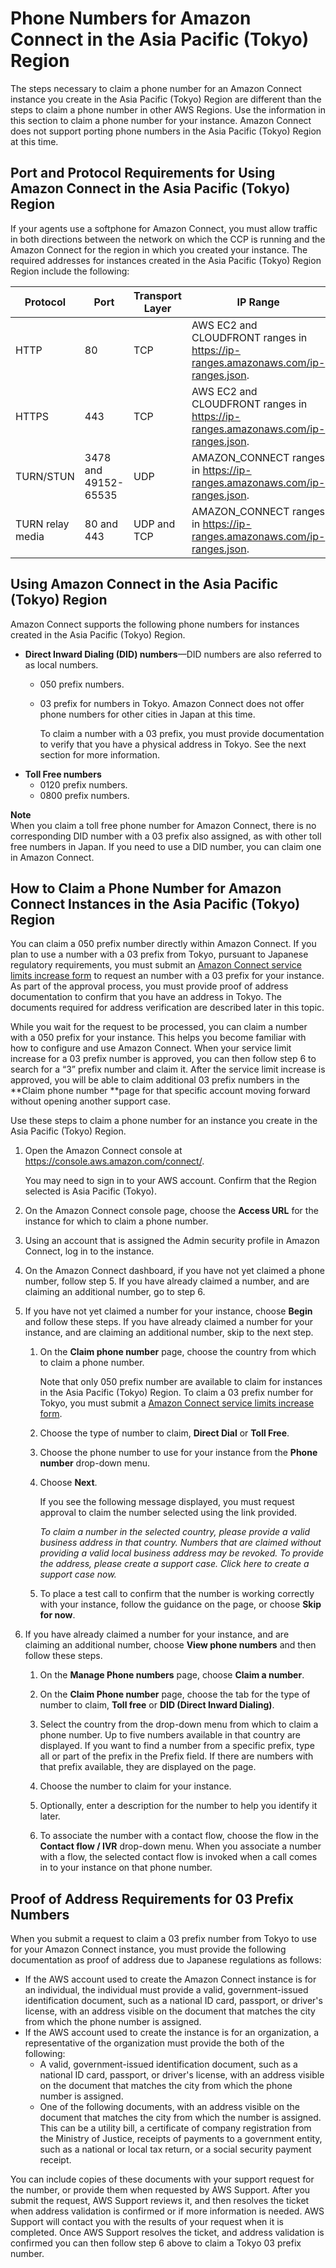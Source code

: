# Phone Numbers for Amazon Connect in the Asia Pacific \(Tokyo\) Region<a name="connect-tokyo-region"></a>

The steps necessary to claim a phone number for an Amazon Connect instance you create in the Asia Pacific \(Tokyo\) Region are different than the steps to claim a phone number in other AWS Regions\. Use the information in this section to claim a phone number for your instance\. Amazon Connect does not support porting phone numbers in the Asia Pacific \(Tokyo\) Region at this time\.

## Port and Protocol Requirements for Using Amazon Connect in the Asia Pacific \(Tokyo\) Region<a name="tokyo-ports"></a>

If your agents use a softphone for Amazon Connect, you must allow traffic in both directions between the network on which the CCP is running and the Amazon Connect for the region in which you created your instance\. The required addresses for instances created in the Asia Pacific \(Tokyo\) Region Region include the following:


| Protocol | Port | Transport Layer | IP Range | 
| --- | --- | --- | --- | 
| HTTP | 80 | TCP | AWS EC2 and CLOUDFRONT ranges in [https://ip\-ranges\.amazonaws\.com/ip\-ranges\.json](https://ip-ranges.amazonaws.com/ip-ranges.json)\. | 
| HTTPS | 443 | TCP | AWS EC2 and CLOUDFRONT ranges in [https://ip\-ranges\.amazonaws\.com/ip\-ranges\.json](https://ip-ranges.amazonaws.com/ip-ranges.json)\. | 
| TURN/STUN | 3478 and 49152\-65535 | UDP | AMAZON\_CONNECT ranges in [https://ip\-ranges\.amazonaws\.com/ip\-ranges\.json](https://ip-ranges.amazonaws.com/ip-ranges.json)\. | 
| TURN relay media | 80 and 443 | UDP and TCP | AMAZON\_CONNECT ranges in [https://ip\-ranges\.amazonaws\.com/ip\-ranges\.json](https://ip-ranges.amazonaws.com/ip-ranges.json)\. | 

## Using Amazon Connect in the Asia Pacific \(Tokyo\) Region<a name="using-connect-tokyo"></a>

Amazon Connect supports the following phone numbers for instances created in the Asia Pacific \(Tokyo\) Region\.
+ **Direct Inward Dialing \(DID\) numbers**—DID numbers are also referred to as local numbers\.
  + 050 prefix numbers\.
  + 03 prefix for numbers in Tokyo\. Amazon Connect does not offer phone numbers for other cities in Japan at this time\.

    To claim a number with a 03 prefix, you must provide documentation to verify that you have a physical address in Tokyo\. See the next section for more information\.
+ **Toll Free numbers**
  + 0120 prefix numbers\.
  + 0800 prefix numbers\.

**Note**  
When you claim a toll free phone number for Amazon Connect, there is no corresponding DID number with a 03 prefix also assigned, as with other toll free numbers in Japan\. If you need to use a DID number, you can claim one in Amazon Connect\.

## How to Claim a Phone Number for Amazon Connect Instances in the Asia Pacific \(Tokyo\) Region<a name="claim-number-tokyo"></a>

You can claim a 050 prefix number directly within Amazon Connect\. If you plan to use a number with a 03 prefix from Tokyo, pursuant to Japanese regulatory requirements, you must submit an [Amazon Connect service limits increase form](https://console.aws.amazon.com/support/home#/case/create?issueType=service-limit-increase&limitType=service-code-connect) to request an number with a 03 prefix for your instance\. As part of the approval process, you must provide proof of address documentation to confirm that you have an address in Tokyo\. The documents required for address verification are described later in this topic\.

While you wait for the request to be processed, you can claim a number with a 050 prefix for your instance\. This helps you become familiar with how to configure and use Amazon Connect\. When your service limit increase for a 03 prefix number is approved, you can then follow step 6 to search for a “3” prefix number and claim it\. After the service limit increase is approved, you will be able to claim additional 03 prefix numbers in the **Claim phone number **page for that specific account moving forward without opening another support case\. 

Use these steps to claim a phone number for an instance you create in the Asia Pacific \(Tokyo\) Region\.

1. Open the Amazon Connect console at [https://console\.aws\.amazon\.com/connect/](https://console.aws.amazon.com/connect/)\.

   You may need to sign in to your AWS account\. Confirm that the Region selected is Asia Pacific \(Tokyo\)\.

1. On the Amazon Connect console page, choose the **Access URL** for the instance for which to claim a phone number\.

1. Using an account that is assigned the Admin security profile in Amazon Connect, log in to the instance\.

1. On the Amazon Connect dashboard, if you have not yet claimed a phone number, follow step 5\. If you have already claimed a number, and are claiming an additional number, go to step 6\.

1. If you have not yet claimed a number for your instance, choose **Begin** and follow these steps\. If you have already claimed a number for your instance, and are claiming an additional number, skip to the next step\.

   1. On the **Claim phone number** page, choose the country from which to claim a phone number\.

      Note that only 050 prefix number are available to claim for instances in the Asia Pacific \(Tokyo\) Region\. To claim a 03 prefix number for Tokyo, you must submit a [Amazon Connect service limits increase form](https://console.aws.amazon.com/support/home#/case/create?issueType=service-limit-increase&limitType=service-code-connect)\.

   1. Choose the type of number to claim, **Direct Dial** or **Toll Free**\.

   1. Choose the phone number to use for your instance from the **Phone number** drop\-down menu\.

   1. Choose **Next**\.

      If you see the following message displayed, you must request approval to claim the number selected using the link provided\.

      *To claim a number in the selected country, please provide a valid business address in that country\. Numbers that are claimed without providing a valid local business address may be revoked\. To provide the address, please create a support case\. Click here to create a support case now\.*

   1. To place a test call to confirm that the number is working correctly with your instance, follow the guidance on the page, or choose **Skip for now**\. 

1. If you have already claimed a number for your instance, and are claiming an additional number, choose **View phone numbers** and then follow these steps\.

   1. On the **Manage Phone numbers** page, choose **Claim a number**\.

   1. On the **Claim Phone number** page, choose the tab for the type of number to claim, **Toll free** or **DID \(Direct Inward Dialing\)**\.

   1. Select the country from the drop\-down menu from which to claim a phone number\. Up to five numbers available in that country are displayed\. If you want to find a number from a specific prefix, type all or part of the prefix in the Prefix field\. If there are numbers with that prefix available, they are displayed on the page\.

   1. Choose the number to claim for your instance\.

   1. Optionally, enter a description for the number to help you identify it later\.

   1. To associate the number with a contact flow, choose the flow in the **Contact flow / IVR** drop\-down menu\. When you associate a number with a flow, the selected contact flow is invoked when a call comes in to your instance on that phone number\.

## Proof of Address Requirements for 03 Prefix Numbers<a name="proof-of-address-tokyo"></a>

When you submit a request to claim a 03 prefix number from Tokyo to use for your Amazon Connect instance, you must provide the following documentation as proof of address due to Japanese regulations as follows:
+ If the AWS account used to create the Amazon Connect instance is for an individual, the individual must provide a valid, government\-issued identification document, such as a national ID card, passport, or driver's license, with an address visible on the document that matches the city from which the phone number is assigned\.
+ If the AWS account used to create the instance is for an organization, a representative of the organization must provide the both of the following:
  + A valid, government\-issued identification document, such as a national ID card, passport, or driver's license, with an address visible on the document that matches the city from which the phone number is assigned\.
  + One of the following documents, with an address visible on the document that matches the city from which the number is assigned\. This can be a utility bill, a certificate of company registration from the Ministry of Justice, receipts of payments to a government entity, such as a national or local tax return, or a social security payment receipt\.

You can include copies of these documents with your support request for the number, or provide them when requested by AWS Support\. After you submit the request, AWS Support reviews it, and then resolves the ticket when address validation is confirmed or if more information is needed\. AWS Support will contact you with the results of your request when it is completed\. Once AWS Support resolves the ticket, and address validation is confirmed you can then follow step 6 above to claim a Tokyo 03 prefix number\.